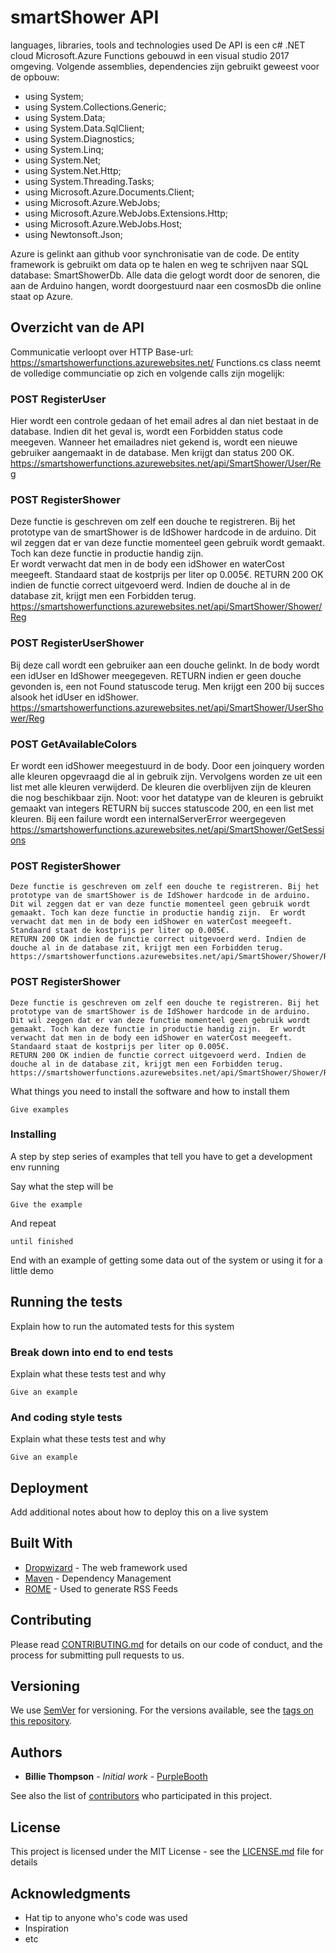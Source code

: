 # smartShower API

languages, libraries, tools and technologies used
De API is een c# .NET cloud Microsoft.Azure Functions gebouwd in een visual studio 2017 omgeving.
Volgende assemblies, dependencies zijn gebruikt geweest voor de opbouw:
* using System;
* using System.Collections.Generic;
* using System.Data;
* using System.Data.SqlClient;
* using System.Diagnostics;
* using System.Linq;
* using System.Net;
* using System.Net.Http;
* using System.Threading.Tasks;
* using Microsoft.Azure.Documents.Client;
* using Microsoft.Azure.WebJobs;
* using Microsoft.Azure.WebJobs.Extensions.Http;
* using Microsoft.Azure.WebJobs.Host;
* using Newtonsoft.Json;

Azure is gelinkt aan github  voor synchronisatie van de code.
De entity framework is gebruikt om data op te halen en weg te schrijven naar SQL database: SmartShowerDb. 
Alle data die gelogt wordt door de senoren, die aan de Arduino hangen, wordt doorgestuurd naar een cosmosDb die online staat op Azure. 
		
## Overzicht van de API
Communicatie verloopt over HTTP
Base-url: https://smartshowerfunctions.azurewebsites.net/
Functions.cs  class neemt de volledige communciatie op zich en volgende calls zijn mogelijk:


### POST RegisterUser
Hier wordt een controle gedaan of het email adres al dan niet bestaat in de database. 
Indien dit het geval is, wordt een Forbidden status code meegeven. 
Wanneer het emailadres niet gekend is, wordt een nieuwe gebruiker aangemaakt in de database. 
Men krijgt dan status 200 OK.
https://smartshowerfunctions.azurewebsites.net/api/SmartShower/User/Reg

### POST RegisterShower
Deze functie is geschreven om zelf een douche te registreren. 
Bij het prototype van de smartShower is de IdShower hardcode in de arduino. 
Dit wil zeggen dat er van deze functie momenteel geen gebruik wordt gemaakt. 
Toch kan deze functie in productie handig zijn.  
Er wordt verwacht dat men in de body een idShower en waterCost meegeeft. 
Standaard staat de kostprijs per liter op 0.005€.
RETURN 200 OK indien de functie correct uitgevoerd werd. 
Indien de douche al in de database zit, krijgt men een Forbidden terug.
https://smartshowerfunctions.azurewebsites.net/api/SmartShower/Shower/Reg

### POST RegisterUserShower
Bij deze call wordt een gebruiker aan een douche gelinkt. 
In de body wordt een idUser en IdShower meegegeven. 
RETURN indien er geen douche gevonden is, een not Found statuscode terug. 
Men krijgt een 200 bij succes alsook het idUser en idShower.
https://smartshowerfunctions.azurewebsites.net/api/SmartShower/UserShower/Reg

### POST GetAvailableColors
Er wordt een idShower meegestuurd in de body. 
Door een joinquery worden alle kleuren opgevraagd die al in gebruik zijn. 
Vervolgens worden ze uit een list met alle kleuren verwijderd. 
De kleuren die overblijven zijn de kleuren die nog beschikbaar zijn. 
Noot: voor het datatype van de kleuren is  gebruikt gemaakt van integers
RETURN bij succes statuscode 200, en een list met kleuren. 
Bij een failure wordt een internalServerError weergegeven
https://smartshowerfunctions.azurewebsites.net/api/SmartShower/GetSessions
### POST RegisterShower
```
Deze functie is geschreven om zelf een douche te registreren. Bij het prototype van de smartShower is de IdShower hardcode in de arduino. Dit wil zeggen dat er van deze functie momenteel geen gebruik wordt gemaakt. Toch kan deze functie in productie handig zijn.  Er wordt verwacht dat men in de body een idShower en waterCost meegeeft. Standaard staat de kostprijs per liter op 0.005€.
RETURN 200 OK indien de functie correct uitgevoerd werd. Indien de douche al in de database zit, krijgt men een Forbidden terug.
https://smartshowerfunctions.azurewebsites.net/api/SmartShower/Shower/Reg
```
### POST RegisterShower
```
Deze functie is geschreven om zelf een douche te registreren. Bij het prototype van de smartShower is de IdShower hardcode in de arduino. Dit wil zeggen dat er van deze functie momenteel geen gebruik wordt gemaakt. Toch kan deze functie in productie handig zijn.  Er wordt verwacht dat men in de body een idShower en waterCost meegeeft. Standaard staat de kostprijs per liter op 0.005€.
RETURN 200 OK indien de functie correct uitgevoerd werd. Indien de douche al in de database zit, krijgt men een Forbidden terug.
https://smartshowerfunctions.azurewebsites.net/api/SmartShower/Shower/Reg
```

What things you need to install the software and how to install them

```
Give examples
```

### Installing

A step by step series of examples that tell you have to get a development env running

Say what the step will be

```
Give the example
```

And repeat

```
until finished
```

End with an example of getting some data out of the system or using it for a little demo

## Running the tests

Explain how to run the automated tests for this system

### Break down into end to end tests

Explain what these tests test and why

```
Give an example
```

### And coding style tests

Explain what these tests test and why

```
Give an example
```

## Deployment

Add additional notes about how to deploy this on a live system

## Built With

* [Dropwizard](http://www.dropwizard.io/1.0.2/docs/) - The web framework used
* [Maven](https://maven.apache.org/) - Dependency Management
* [ROME](https://rometools.github.io/rome/) - Used to generate RSS Feeds

## Contributing

Please read [CONTRIBUTING.md](https://gist.github.com/PurpleBooth/b24679402957c63ec426) for details on our code of conduct, and the process for submitting pull requests to us.

## Versioning

We use [SemVer](http://semver.org/) for versioning. For the versions available, see the [tags on this repository](https://github.com/your/project/tags). 

## Authors

* **Billie Thompson** - *Initial work* - [PurpleBooth](https://github.com/PurpleBooth)

See also the list of [contributors](https://github.com/your/project/contributors) who participated in this project.

## License

This project is licensed under the MIT License - see the [LICENSE.md](LICENSE.md) file for details

## Acknowledgments

* Hat tip to anyone who's code was used
* Inspiration
* etc

